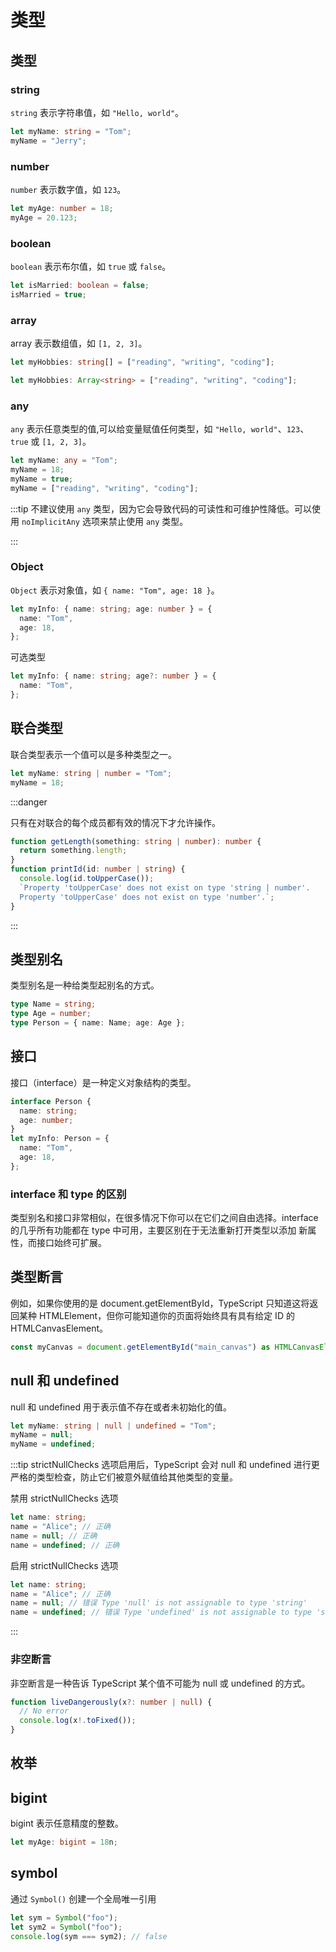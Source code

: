 # 类型

## 类型

### string

`string` 表示字符串值，如 `"Hello, world"`。

```ts
let myName: string = "Tom";
myName = "Jerry";
```

### number

`number` 表示数字值，如 `123`。

```ts
let myAge: number = 18;
myAge = 20.123;
```

### boolean

`boolean` 表示布尔值，如 `true` 或 `false`。

```ts
let isMarried: boolean = false;
isMarried = true;
```

### array

array 表示数组值，如 `[1, 2, 3]`。

```ts
let myHobbies: string[] = ["reading", "writing", "coding"];

let myHobbies: Array<string> = ["reading", "writing", "coding"];
```

### any

`any` 表示任意类型的值,可以给变量赋值任何类型，如 `"Hello, world"`、`123`、`true` 或 `[1, 2, 3]`。

```ts
let myName: any = "Tom";
myName = 18;
myName = true;
myName = ["reading", "writing", "coding"];
```

:::tip
不建议使用 `any` 类型，因为它会导致代码的可读性和可维护性降低。可以使用 `noImplicitAny` 选项来禁止使用 `any` 类型。

:::

### Object

`Object` 表示对象值，如 `{ name: "Tom", age: 18 }`。

```ts
let myInfo: { name: string; age: number } = {
  name: "Tom",
  age: 18,
};
```

可选类型

```ts
let myInfo: { name: string; age?: number } = {
  name: "Tom",
};
```

## 联合类型

联合类型表示一个值可以是多种类型之一。

```ts
let myName: string | number = "Tom";
myName = 18;
```

:::danger

只有在对联合的每个成员都有效的情况下才允许操作。

```ts
function getLength(something: string | number): number {
  return something.length;
}
function printId(id: number | string) {
  console.log(id.toUpperCase());
  `Property 'toUpperCase' does not exist on type 'string | number'.
  Property 'toUpperCase' does not exist on type 'number'.`;
}
```

:::

## 类型别名

类型别名是一种给类型起别名的方式。

```ts
type Name = string;
type Age = number;
type Person = { name: Name; age: Age };
```

## 接口

接口（interface）是一种定义对象结构的类型。

```ts
interface Person {
  name: string;
  age: number;
}
let myInfo: Person = {
  name: "Tom",
  age: 18,
};
```

### interface 和 type 的区别

类型别名和接口非常相似，在很多情况下你可以在它们之间自由选择。interface 的几乎所有功能都在 type 中可用，主要区别在于无法重新打开类型以添加 ​​ 新属性，而接口始终可扩展。

## 类型断言

例如，如果你使用的是 document.getElementById，TypeScript 只知道这将返回某种 HTMLElement，但你可能知道你的页面将始终具有具有给定 ID 的 HTMLCanvasElement。

```ts
const myCanvas = document.getElementById("main_canvas") as HTMLCanvasElement;
```

## null 和 undefined

null 和 undefined 用于表示值不存在或者未初始化的值。

```ts
let myName: string | null | undefined = "Tom";
myName = null;
myName = undefined;
```

:::tip
strictNullChecks 选项启用后，TypeScript 会对 null 和 undefined 进行更严格的类型检查，防止它们被意外赋值给其他类型的变量。

禁用 strictNullChecks 选项

```ts
let name: string;
name = "Alice"; // 正确
name = null; // 正确
name = undefined; // 正确
```

启用 strictNullChecks 选项

```ts
let name: string;
name = "Alice"; // 正确
name = null; // 错误 Type 'null' is not assignable to type 'string'
name = undefined; // 错误 Type 'undefined' is not assignable to type 'string'
```

:::

### 非空断言

非空断言是一种告诉 TypeScript 某个值不可能为 null 或 undefined 的方式。

```ts
function liveDangerously(x?: number | null) {
  // No error
  console.log(x!.toFixed());
}
```

## 枚举

## bigint

bigint 表示任意精度的整数。
```ts
let myAge: bigint = 18n;
```


## symbol

通过 `Symbol()` 创建一个全局唯一引用

```ts
let sym = Symbol("foo");
let sym2 = Symbol("foo");
console.log(sym === sym2); // false
```
